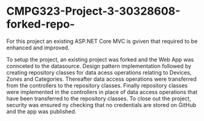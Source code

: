# CMPG323-Project-3-30328608-forked-repo-

For this project an existing ASP.NET Core MVC is gviven that required to be enhanced and improved.

To setup the project, an existing project was forked and the Web App was connceted to the datasource.
Design pattern implementation followed by creating repository classes for data acess operations relating to Devices, Zones and Categories. 
Thereafter data access operations were transferred from the controllers to the repository classes. 
Finally repository classes were implemented in the controllers in place of data access operations that have been transferred to the repository classes.
To close out the project, security was ensured ny checking that no credentials are stored on GitHub and the app was published.
